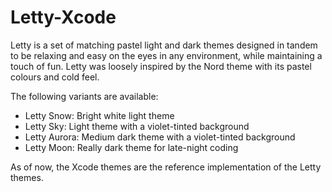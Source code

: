 # Letty-Xcode

Letty is a set of matching pastel light and dark themes designed in tandem to be relaxing and easy on the eyes in any environment, while maintaining a touch of fun. Letty was loosely inspired by the Nord theme with its pastel colours and cold feel.

The following variants are available:
- Letty Snow: Bright white light theme
- Letty Sky: Light theme with a violet-tinted background
- Letty Aurora: Medium dark theme with a violet-tinted background
- Letty Moon: Really dark theme for late-night coding



As of now, the Xcode themes are the reference implementation of the Letty themes.

